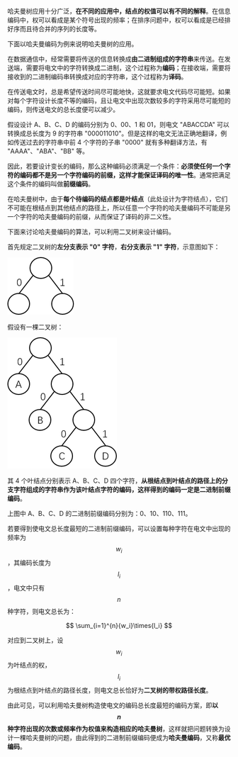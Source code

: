 哈夫曼树应用十分广泛，**在不同的应用中，结点的权值可以有不同的解释**。在信息编码中，权可以看成是某个符号出现的频率；在排序问题中，权可以看成是已经排好序而且待合并的序列的长度等。

下面以哈夫曼编码为例来说明哈夫曼树的应用。

在数据通信中，经常需要将传送的信息转换成**由二进制组成的字符串**来传送。在发送端，需要将电文中的字符转换成二进制，这个过程称为**编码**；在接收端，需要将接收到的二进制编码串转换成对应的字符串，这个过程称为**译码**。

在传送电文时，总是希望传送时间尽可能地快，这就要求电文代码尽可能短。如果对每个字符设计长度不等的编码，且让电文中出现次数较多的字符采用尽可能短的编码，则传送电文的总长度便可以减少。

假设设计 A、B、C、D 的编码分别为 0、00、1 和 01，则电文 "ABACCDA" 可以转换成总长度为 9 的字符串 "000011010"。但是这样的电文无法正确地翻译，例如传送过去的字符串中前 4 个字符的子串 "0000" 就有多种翻译方法，有 "AAAA"、"ABA"、"BB" 等。

因此，若要设计变长的编码，那么这种编码必须满足一个条件：**必须使任何一个字符的编码都不是另一个字符编码的前缀，这样才能保证译码的唯一性**。通常把满足这个条件的编码叫做**前缀编码**。

在哈夫曼树中，由于**每个待编码的结点都是叶结点**（此处设计为字符结点），它们不可能在根结点到其他结点的路径上，所以任意一个字符的哈夫曼编码不可能是另一个字符的哈夫曼编码的前缀，从而保证了译码的非二义性。

下面来讨论哈夫曼编码的算法，可以利用二叉树来设计编码。

首先规定二叉树的**左分支表示 "0" 字符**，**右分支表示 "1" 字符**，示意图如下：

![](./images/哈夫曼编码分支字符.png)

假设有一棵二叉树：

![](./images/哈夫曼编码示例二叉树.png)

其 4 个叶结点分别表示 A、B、C、D 四个字符，**从根结点到叶结点的路径上的分支字符组成的字符串作为该叶结点字符的编码，这样得到的编码一定是二进制前缀编码**。

上图中 A、B、C、D 的二进制前缀编码分别为：0、10、110、111。

若要得到使电文总长度最短的二进制前缀编码，可以设置每种字符在电文中出现的频率为 $$w_i$$，其编码长度为 $$l_i$$，电文中只有 $$n$$ 种字符，则电文总长为：

$$
\sum_{i=1}^{n}{w_i}\times{l_i}
$$

对应到二叉树上，设 $$w_i$$ 为叶结点的权，$$l_i$$ 为根结点到叶结点的路径长度，则电文总长恰好为**二叉树的带权路径长度**。

由此可见，可以利用哈夫曼树构造使电文的编码总长度最短的编码方案，即**以 $$n$$ 种字符出现的次数或频率作为权值来构造相应的哈夫曼树**，这样就把问题转换为设计一棵哈夫曼树的问题，由此得到的二进制前缀编码便成为**哈夫曼编码**，又称**最优编码**。